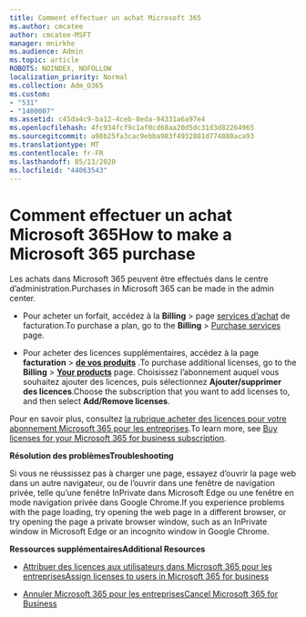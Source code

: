 ```yaml
---
title: Comment effectuer un achat Microsoft 365
ms.author: cmcatee
author: cmcatee-MSFT
manager: mnirkhe
ms.audience: Admin
ms.topic: article
ROBOTS: NOINDEX, NOFOLLOW
localization_priority: Normal
ms.collection: Adm_O365
ms.custom:
- "531"
- "1400007"
ms.assetid: c45da4c9-ba12-4ceb-8eda-94331a6a97e4
ms.openlocfilehash: 4fc934fcf9c1af0cd68aa20d5dc31d3d82264965
ms.sourcegitcommit: a98b25fa3cac9ebba983f4932881d774880aca93
ms.translationtype: MT
ms.contentlocale: fr-FR
ms.lasthandoff: 05/13/2020
ms.locfileid: "44063543"
---
```

# <a name="how-to-make-a-microsoft-365-purchase"></a><span data-ttu-id="75ce5-102">Comment effectuer un achat Microsoft 365</span><span class="sxs-lookup"><span data-stu-id="75ce5-102">How to make a Microsoft 365 purchase</span></span>

<span data-ttu-id="75ce5-103">Les achats dans Microsoft 365 peuvent être effectués dans le centre d’administration.</span><span class="sxs-lookup"><span data-stu-id="75ce5-103">Purchases in Microsoft 365 can be made in the admin center.</span></span>
  
- <span data-ttu-id="75ce5-104">Pour acheter un forfait, accédez à la **Billing** \> page [services d’achat](https://go.microsoft.com/fwlink/p/?linkid=868433) de facturation.</span><span class="sxs-lookup"><span data-stu-id="75ce5-104">To purchase a plan, go to the **Billing** \> [Purchase services](https://go.microsoft.com/fwlink/p/?linkid=868433) page.</span></span>

- <span data-ttu-id="75ce5-105">Pour acheter des licences supplémentaires, accédez à la page **facturation** \> **[de vos produits](https://go.microsoft.com/fwlink/p/?linkid=842054)** .</span><span class="sxs-lookup"><span data-stu-id="75ce5-105">To purchase additional licenses, go to the **Billing** \> **[Your products](https://go.microsoft.com/fwlink/p/?linkid=842054)** page.</span></span> <span data-ttu-id="75ce5-106">Choisissez l’abonnement auquel vous souhaitez ajouter des licences, puis sélectionnez **Ajouter/supprimer des licences**.</span><span class="sxs-lookup"><span data-stu-id="75ce5-106">Choose the subscription that you want to add licenses to, and then select **Add/Remove licenses**.</span></span>
  
<span data-ttu-id="75ce5-107">Pour en savoir plus, consultez [la rubrique acheter des licences pour votre abonnement Microsoft 365 pour les entreprises](https://docs.microsoft.com/office365/admin/subscriptions-and-billing/buy-licenses).</span><span class="sxs-lookup"><span data-stu-id="75ce5-107">To learn more, see [Buy licenses for your Microsoft 365 for business subscription](https://docs.microsoft.com/office365/admin/subscriptions-and-billing/buy-licenses).</span></span>

<span data-ttu-id="75ce5-108">**Résolution des problèmes**</span><span class="sxs-lookup"><span data-stu-id="75ce5-108">**Troubleshooting**</span></span>

<span data-ttu-id="75ce5-109">Si vous ne réussissez pas à charger une page, essayez d’ouvrir la page web dans un autre navigateur, ou de l’ouvrir dans une fenêtre de navigation privée, telle qu’une fenêtre InPrivate dans Microsoft Edge ou une fenêtre en mode navigation privée dans Google Chrome.</span><span class="sxs-lookup"><span data-stu-id="75ce5-109">If you experience problems with the page loading, try opening the web page in a different browser, or try opening the page a private browser window, such as an InPrivate window in Microsoft Edge or an incognito window in Google Chrome.</span></span>

<span data-ttu-id="75ce5-110">**Ressources supplémentaires**</span><span class="sxs-lookup"><span data-stu-id="75ce5-110">**Additional Resources**</span></span>
  
- [<span data-ttu-id="75ce5-111">Attribuer des licences aux utilisateurs dans Microsoft 365 pour les entreprises</span><span class="sxs-lookup"><span data-stu-id="75ce5-111">Assign licenses to users in Microsoft 365 for business</span></span>](https://docs.microsoft.com/office365/admin/subscriptions-and-billing/assign-licenses-to-users)

- [<span data-ttu-id="75ce5-112">Annuler Microsoft 365 pour les entreprises</span><span class="sxs-lookup"><span data-stu-id="75ce5-112">Cancel Microsoft 365 for Business</span></span>](https://docs.microsoft.com/office365/admin/subscriptions-and-billing/cancel-your-subscription)